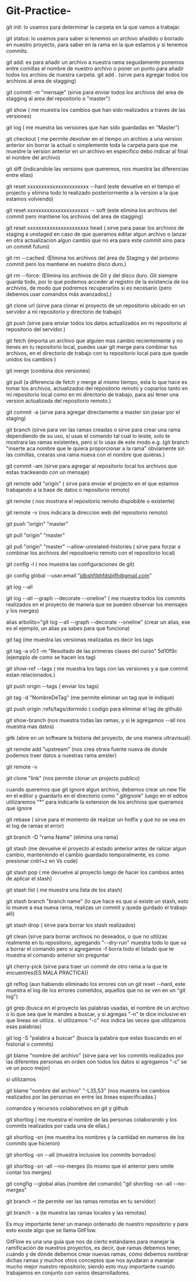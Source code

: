 # Git-Practice-



git init: lo usamos para determinar la carpeta en la que vamos a trabajar.

git status: lo usamos para saber si tenemos un archivo añadido o borrado en nuestro proyecto, para saber en la rama en la que estamos y si tenemos commits.

git add: es para añadir un archivo a nuestra rama seguidamente ponemos entre comillas el nombre de nuestro archivo o poner un punto para añadir todos los archios de nuestra carpeta.
git add . (sirve para agregar todos los archivos al area de stagging)

git commit -m "mensaje" (sirve para enviar todos los archivos del area de stagging al area del repositorio o "master")

git show ( me muestra los cambios que han sido realizados a traves de las versiones)

git log ( me muestra las versiones que han sido guardadas en "Master")

git checkout ( me permite devolver en el tiempo un archivo a una version anterior sin borrar la actual o simplemente toda la carpeta para que me muestre la version anterior en un archivo en especifico debo indicar al final el nombre del archivo)

git diff (indicandole las versions que queremos, nos muestra las diferencias entre ellas)

git reset xxxxxxxxxxxxxxxxxxxxxx --hard (este devuelve en el tiempo el projecto y elimina todo lo realizado posteriormente a la version a la que estamos volviendo)

git reset xxxxxxxxxxxxxxxxxxxxxx -- soft (este elimina los archivos del commit pero mantiene los archivos del area de stagging)

git reset xxxxxxxxxxxxxxxxxxxxxx head ( sirve para pasar los archivos de staging a unstaged en caso de que queramos editar algun archivo o lanzar en otra actualizacion algun cambio que no era para este commit sino para un commit futuro)

git rm --cached: (Elimina los archivos del área de Staging y del próximo commit pero los mantiene en nuestro disco duro.)

git rm --force: (Elimina los archivos de Git y del disco duro. Git siempre guarda todo, por lo que podemos acceder al registro de la existencia de los archivos, de modo que podremos recuperarlos si es necesario (pero debemos usar comandos más avanzados).)

git clone url (sirve para clonar el proyecto de un repositorio ubicado en un servidor a mi repositorio y directorio de trabajo)

git push (sirve para enviar todos los datos actualizados en mi repositorio al repositorio del servidor.)

git fetch (importa un archivo que alguien mas cambio recientemente y no tienes en tu repositorio local, puedes usar git merge para combinar tus archivos, en el directorio de trabajo con tu repositorio local para que quede unidos los cambios )

git merge (combina dos versiones)

git pull (a diferencia de fetch y merge al mismo tiempo, esta lo que hace es tomar los archivos, actualizados del repositorio remoto y copiarlos tanto en mi repositorio local como en mi directorio de trabajo, para asi tener una version actualizada del repositorio remoto.)

git commit -a (sirve para agregar directamente a master sin pasar por el staging)

git branch (sirve para ver las ramas creadas o sirve para crear una rama dependiendo de su uso, si usas el comando tal cual lo leiste, solo te mostrara las ramas existentes, pero si lo usas de este modo e.g. (git branch "inserte aca nombre que le quiera proporcionar a la rama" obviamente sin las comillas, crearas una rama nueva con el nombre que quieras.)

git commit -am (sirve para agregar al repositorio local los archivos que estas trackeando con un mensaje)

git remote add "origin" ( sirve para enviar el projecto en el que estamos trabajando a la base de datos o repositorio remoto)

git remote ( nos mostrara el repositorio remoto dispobible o existente)

git remote -v (nos indicara la direccion web del repositorio remoto)

git push "origin" "master"

git pull "origin" "master"

git pull "origin" "master" --allow-unrelated-histories ( sirve para forzar a combinar los archivos del repositoerio remoto con el repositorio local)

git config -l ( nos muestra las configuraciones de git)

gir config global --user.email "jdbshfjbhfdsbjfh@gmail.com"

git log --all

git log --all --graph --decorate --oneline" ( me muestra todos los commits realizados en el proyecto de manera que se pueden observar los mensajes y los merges)

alias arbolito="git log --all --graph --decorate --oneline" (crear un alias, ese es el ejemplo, un alias ya sabes para que funciona)

git tag (me muestra las versionas realizadas es decir los tags

git tag -a v0.1 -m "Resultado de las primeras clases del curso" 5d10f9c (ejempplo de como se hacen los tag)

git show-ref --tags ( me muestra los tags con las versiones y a que commit estan relacionados.)

git push origin --tags ( enviar los tags)

git tag -d "NombreDeTag" (me permite eliminar un tag que le indique)

git push origin :refs/tags/dormido ( codigo para eliminar el tag de github)

git show-branch (nos muestra todas las ramas, y si le agregamos --all nos muestra mas datos)

gitk (abre en un software la historia del proyecto, de una manera ultravisual)

git remote add "upstream" (nos crea otrwa fuente nueva de donde podemos traer datos a nuestras rama amster)

git remote -v

git clone "link" (nos permite clonar un projecto publico)

cuando queremos que git ignore algun archivo, debemos crear un new file en el editor y guardarlo en el directorio como ".gitignore" luego en el editos utilizaremos "*" para indicarle la extension de los archivos que queramos que ignore

git rebase ( sirve para el momento de realizar un hotfix y que no se vea en el log de ramas el error)

git branch -D "rama Name" (elimina una rama)

git stash (me devuelve el proyecto al estado anterior antes de ralizar algun cambio, manteniendo el cambio guardado temporalmente, es como presionar cntrl+z en Vs code)

git stash pop ( me devuelve al proyecto luego de hacer los cambios antes de aplicar el stash)

git stash list ( me muestra una lista de los stash)

git stash branch "branch name" (lo que hace es que si existe un stash, esto lo mueve a esa nueva rama, realizas un commit y queda gurdado el trabajo alli)

git stash drop ( sirve para borrar los stash realizados)

git clean (sirve para borrar archivos no deseados, o que no utilizas realmente en tu repositorio, agregando "--dry-run" muestra todo lo que va a borrar el comando pero si agregamos -f borra todo el listado que te muestra el comando anterior sin preguntar

git cherry-pick (sirve para traer un commit de otro rama a la que te encuentres(ES MALA PRACTICA))

git reflog (aun habiendo eliminado los errores con un git reset --hard, este muestra el log de los errores cometidos, aquellos que no se ven en un "git log")

git grep (busca en el proyecto las palabras usadas, el nombre de un archivo o lo que sea que le mandes a buscar, y si agregas "-n" te dice inclusive en que lineas se utiliza.. si utilizamos "-c" nos indica las veces que utilizamos esas palabras)

git log -S "palabra a buscar" (busca la palabra que estas buscando en el historial o commits)

git blame "nombre del archivo" (sirve para ver los commits realizados por las diferentes personas en orden con todos los datos si agregamos "-c" se ve un poco mejor)

si utilizamos

git blame "nombre del archivo" "-L35,53" (nos muestra los cambios realizados por las personas en entre las lineas especificadas.)

comandos y recursos colaborativos en git y github

git shortlog ( me muestra el nombre de las personas colaborando y los commits realizados por cada una de ellas.)

git shortlog -sn (me muestra los nombres y la cantidad en numeros de los commits que hicieron)

git shortlog -sn --all (muestra inclusive los commits borrados)

git shortlog -sn -all --no-merges (lo mismo que el anterior pero omite contar los merges)

git congfig --global alias.(nombre del comando) "git shortlog -sn -all --no-merges"

git branch -r (te permite ver las ramas remotas en tu servidor)

git branch - a (te muestra las ramas locales y las remotas)

Es muy importante tener un manejo ordenado de nuestro repositorio y para esto existe algo que se llama GitFlow.

GitFlow es una una guía que nos da cierto estándares para manejar la ramificación de nuestros proyectos, es decir, que ramas debemos tener, cuándo y de dónde debemos crear nuevas ramas, cómo debemos nombrar dichas ramas y muchos otros conceptos que nos ayudaran a manejar mucho mejor nuestro repositorio; siendo esto muy importante cuando trabajamos en conjunto con varios desarrolladores.

